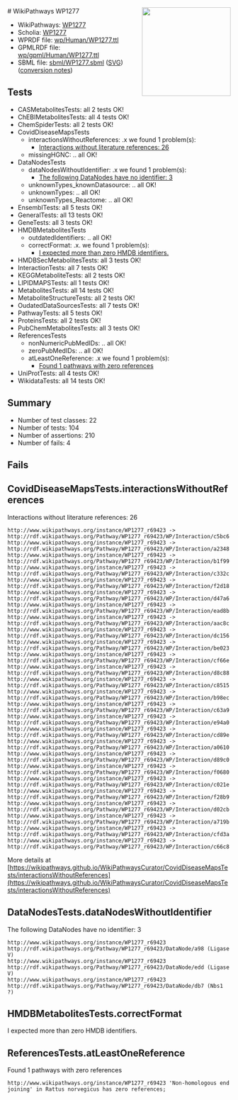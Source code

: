 <img style="float: right; width: 200px" src="../logo.png" />
# WikiPathways WP1277

* WikiPathways: [WP1277](https://identifiers.org/wikipathways:WP1277)
* Scholia: [WP1277](https://scholia.toolforge.org/wikipathways/WP1277)
* WPRDF file: [wp/Human/WP1277.ttl](../wp/Human/WP1277.ttl)
* GPMLRDF file: [wp/gpml/Human/WP1277.ttl](../wp/gpml/Human/WP1277.ttl)
* SBML file: [sbml/WP1277.sbml](../sbml/WP1277.sbml) ([SVG](../sbml/WP1277.svg)) ([conversion notes](../sbml/WP1277.txt))

## Tests
* CASMetabolitesTests: all 2 tests OK!
* ChEBIMetabolitesTests: all 4 tests OK!
* ChemSpiderTests: all 2 tests OK!
* CovidDiseaseMapsTests
    * interactionsWithoutReferences: .x we found 1 problem(s):
        * [Interactions without literature references: 26](#9701cd06)
    * missingHGNC: .. all OK!
* DataNodesTests
    * dataNodesWithoutIdentifier: .x we found 1 problem(s):
        * [The following DataNodes have no identifier: 3](#d2d32fa2)
    * unknownTypes_knownDatasource: .. all OK!
    * unknownTypes: .. all OK!
    * unknownTypes_Reactome: .. all OK!
* EnsemblTests: all 5 tests OK!
* GeneralTests: all 13 tests OK!
* GeneTests: all 3 tests OK!
* HMDBMetabolitesTests
    * outdatedIdentifiers: .. all OK!
    * correctFormat: .x. we found 1 problem(s):
        * [I expected more than zero HMDB identifiers.](#ad154c1e)
* HMDBSecMetabolitesTests: all 3 tests OK!
* InteractionTests: all 7 tests OK!
* KEGGMetaboliteTests: all 2 tests OK!
* LIPIDMAPSTests: all 1 tests OK!
* MetabolitesTests: all 14 tests OK!
* MetaboliteStructureTests: all 2 tests OK!
* OudatedDataSourcesTests: all 7 tests OK!
* PathwayTests: all 5 tests OK!
* ProteinsTests: all 2 tests OK!
* PubChemMetabolitesTests: all 3 tests OK!
* ReferencesTests
    * nonNumericPubMedIDs: .. all OK!
    * zeroPubMedIDs: .. all OK!
    * atLeastOneReference: .x we found 1 problem(s):
        * [Found 1 pathways with zero references](#35eb778e)
* UniProtTests: all 4 tests OK!
* WikidataTests: all 14 tests OK!


## Summary

* Number of test classes: 22
* Number of tests: 104
* Number of assertions: 210
* Number of fails: 4

## Fails

<a name="9701cd06" />

## CovidDiseaseMapsTests.interactionsWithoutReferences

Interactions without literature references: 26
```
http://www.wikipathways.org/instance/WP1277_r69423 -> http://rdf.wikipathways.org/Pathway/WP1277_r69423/WP/Interaction/c5bc6
http://www.wikipathways.org/instance/WP1277_r69423 -> http://rdf.wikipathways.org/Pathway/WP1277_r69423/WP/Interaction/a2348
http://www.wikipathways.org/instance/WP1277_r69423 -> http://rdf.wikipathways.org/Pathway/WP1277_r69423/WP/Interaction/b1f99
http://www.wikipathways.org/instance/WP1277_r69423 -> http://rdf.wikipathways.org/Pathway/WP1277_r69423/WP/Interaction/c332c
http://www.wikipathways.org/instance/WP1277_r69423 -> http://rdf.wikipathways.org/Pathway/WP1277_r69423/WP/Interaction/f2d18
http://www.wikipathways.org/instance/WP1277_r69423 -> http://rdf.wikipathways.org/Pathway/WP1277_r69423/WP/Interaction/d47a6
http://www.wikipathways.org/instance/WP1277_r69423 -> http://rdf.wikipathways.org/Pathway/WP1277_r69423/WP/Interaction/ead8b
http://www.wikipathways.org/instance/WP1277_r69423 -> http://rdf.wikipathways.org/Pathway/WP1277_r69423/WP/Interaction/aac8c
http://www.wikipathways.org/instance/WP1277_r69423 -> http://rdf.wikipathways.org/Pathway/WP1277_r69423/WP/Interaction/dc156
http://www.wikipathways.org/instance/WP1277_r69423 -> http://rdf.wikipathways.org/Pathway/WP1277_r69423/WP/Interaction/be023
http://www.wikipathways.org/instance/WP1277_r69423 -> http://rdf.wikipathways.org/Pathway/WP1277_r69423/WP/Interaction/cf66e
http://www.wikipathways.org/instance/WP1277_r69423 -> http://rdf.wikipathways.org/Pathway/WP1277_r69423/WP/Interaction/d8c88
http://www.wikipathways.org/instance/WP1277_r69423 -> http://rdf.wikipathways.org/Pathway/WP1277_r69423/WP/Interaction/c8515
http://www.wikipathways.org/instance/WP1277_r69423 -> http://rdf.wikipathways.org/Pathway/WP1277_r69423/WP/Interaction/b98ec
http://www.wikipathways.org/instance/WP1277_r69423 -> http://rdf.wikipathways.org/Pathway/WP1277_r69423/WP/Interaction/c63a9
http://www.wikipathways.org/instance/WP1277_r69423 -> http://rdf.wikipathways.org/Pathway/WP1277_r69423/WP/Interaction/e94a0
http://www.wikipathways.org/instance/WP1277_r69423 -> http://rdf.wikipathways.org/Pathway/WP1277_r69423/WP/Interaction/cd89e
http://www.wikipathways.org/instance/WP1277_r69423 -> http://rdf.wikipathways.org/Pathway/WP1277_r69423/WP/Interaction/a0610
http://www.wikipathways.org/instance/WP1277_r69423 -> http://rdf.wikipathways.org/Pathway/WP1277_r69423/WP/Interaction/d89c0
http://www.wikipathways.org/instance/WP1277_r69423 -> http://rdf.wikipathways.org/Pathway/WP1277_r69423/WP/Interaction/f0680
http://www.wikipathways.org/instance/WP1277_r69423 -> http://rdf.wikipathways.org/Pathway/WP1277_r69423/WP/Interaction/c021e
http://www.wikipathways.org/instance/WP1277_r69423 -> http://rdf.wikipathways.org/Pathway/WP1277_r69423/WP/Interaction/f28b9
http://www.wikipathways.org/instance/WP1277_r69423 -> http://rdf.wikipathways.org/Pathway/WP1277_r69423/WP/Interaction/d02cb
http://www.wikipathways.org/instance/WP1277_r69423 -> http://rdf.wikipathways.org/Pathway/WP1277_r69423/WP/Interaction/a719b
http://www.wikipathways.org/instance/WP1277_r69423 -> http://rdf.wikipathways.org/Pathway/WP1277_r69423/WP/Interaction/cfd3a
http://www.wikipathways.org/instance/WP1277_r69423 -> http://rdf.wikipathways.org/Pathway/WP1277_r69423/WP/Interaction/c66c8
```

More details at [https://wikipathways.github.io/WikiPathwaysCurator/CovidDiseaseMapsTests/interactionsWithoutReferences](https://wikipathways.github.io/WikiPathwaysCurator/CovidDiseaseMapsTests/interactionsWithoutReferences)

<a name="d2d32fa2" />

## DataNodesTests.dataNodesWithoutIdentifier

The following DataNodes have no identifier: 3
```
http://www.wikipathways.org/instance/WP1277_r69423 http://rdf.wikipathways.org/Pathway/WP1277_r69423/DataNode/a98 (Ligase V)
http://www.wikipathways.org/instance/WP1277_r69423 http://rdf.wikipathways.org/Pathway/WP1277_r69423/DataNode/edd (Ligase V)
http://www.wikipathways.org/instance/WP1277_r69423 http://rdf.wikipathways.org/Pathway/WP1277_r69423/DataNode/db7 (Nbs1 ?)
```

<a name="ad154c1e" />

## HMDBMetabolitesTests.correctFormat

I expected more than zero HMDB identifiers.
<a name="35eb778e" />

## ReferencesTests.atLeastOneReference

Found 1 pathways with zero references
```
http://www.wikipathways.org/instance/WP1277_r69423 'Non-homologous end joining' in Rattus norvegicus has zero references; 
```

